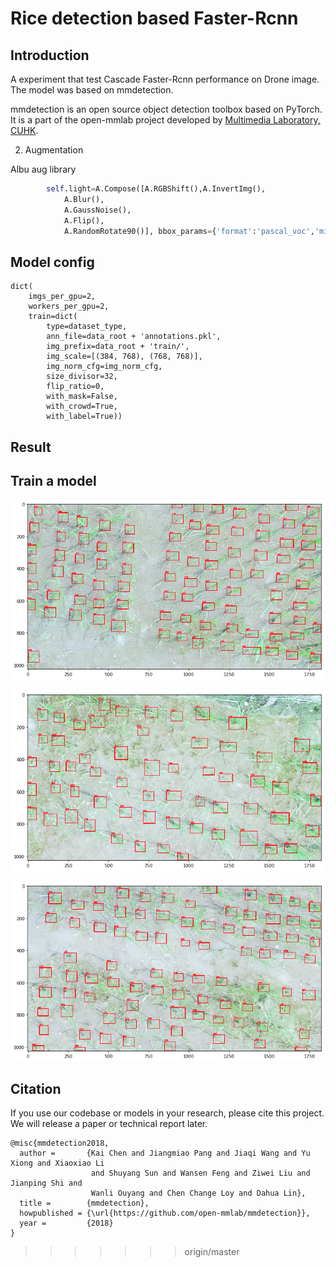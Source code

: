 
# Rice detection based Faster-Rcnn

## Introduction

A experiment that test Cascade Faster-Rcnn performance on Drone image. The model was based on mmdetection.

mmdetection is an open source object detection toolbox based on PyTorch. It is
a part of the open-mmlab project developed by [Multimedia Laboratory, CUHK](http://mmlab.ie.cuhk.edu.hk/).


2. Augmentation


Albu aug library

```Python
        self.light=A.Compose([A.RGBShift(),A.InvertImg(),
            A.Blur(),
            A.GaussNoise(),
            A.Flip(),
            A.RandomRotate90()], bbox_params={'format':'pascal_voc','min_visibility': 0.4, 'label_fields': ['category_id']}, p=1)
```


## Model config
```
dict(
    imgs_per_gpu=2,
    workers_per_gpu=2,
    train=dict(
        type=dataset_type,
        ann_file=data_root + 'annotations.pkl',
        img_prefix=data_root + 'train/',
        img_scale=[(384, 768), (768, 768)],
        img_norm_cfg=img_norm_cfg,
        size_divisor=32,
        flip_ratio=0,
        with_mask=False,
        with_crowd=True,
        with_label=True))
```



## Result
## Train a model

![1](./images/1.png)

![2](./images/2.png)

![3](./images/3.png)



## Citation

If you use our codebase or models in your research, please cite this project.
We will release a paper or technical report later.

```
@misc{mmdetection2018,
  author =       {Kai Chen and Jiangmiao Pang and Jiaqi Wang and Yu Xiong and Xiaoxiao Li
                  and Shuyang Sun and Wansen Feng and Ziwei Liu and Jianping Shi and
                  Wanli Ouyang and Chen Change Loy and Dahua Lin},
  title =        {mmdetection},
  howpublished = {\url{https://github.com/open-mmlab/mmdetection}},
  year =         {2018}
}
```
>>>>>>> origin/master

